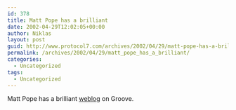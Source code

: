 ```yaml
---
id: 378
title: Matt Pope has a brilliant
date: 2002-04-29T12:02:05+00:00
author: Niklas
layout: post
guid: http://www.protocol7.com/archives/2002/04/29/matt-pope-has-a-brilliant/
permalink: /archives/2002/04/29/matt_pope_has_a_brilliant/
categories:
  - Uncategorized
tags:
  - Uncategorized
---
```

<div class='microid-94a4ceaf26b261a9bf9af04af5d1bb82f1d7fd6f'>
  <p>
    Matt Pope has a brilliant <a href="http://radio.weblogs.com/0106203/">weblog</a> on Groove.
  </p>
</div>